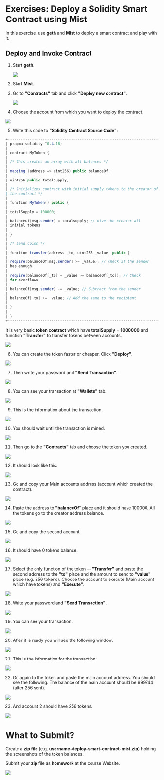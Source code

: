 # Exercises: Deploy a Solidity Smart Contract using Mist

In this exercise, use **geth** and **Mist** to deploy a smart contract
and play with it.

Deploy and Invoke Contract
--------------------------

1.  Start **geth**.

    ![](/assets/exercises-deploy-smart-contract-mist-01.png)

2.  Start **Mist**.

3.  Go to **"Contracts"** tab and click **"Deploy new contract"**.

    ![](/assets/exercises-deploy-smart-contract-mist-01.png)

4.  Choose the account from which you want to deploy the contract.

![](/assets/exercises-deploy-smart-contract-mist-01.png)

5.  Write this code to **"Solidity Contract Source Code"**:
```cs
+-----------------------------------------------------------------------+
| pragma solidity ^0.4.18;                                              |
|                                                                       |
| contract MyToken {                                                    |
|                                                                       |
| /* This creates an array with all balances */                         |
|                                                                       |
| mapping (address => uint256) public balanceOf;                        |
|                                                                       |
| uint256 public totalSupply;                                           |
|                                                                       |
| /* Initializes contract with initial supply tokens to the creator of  |
| the contract */                                                       |
|                                                                       |
| function MyToken() public {                                           |
|                                                                       |
| totalSupply = 100000;                                                 |
|                                                                       |
| balanceOf[msg.sender] = totalSupply; // Give the creator all          |
| initial tokens                                                        |
|                                                                       |
| }                                                                     |
|                                                                       |
| /* Send coins */                                                      |
|                                                                       |
| function transfer(address _to, uint256 _value) public {               |
|                                                                       |
| require(balanceOf[msg.sender] >= _value); // Check if the sender      |
| has enough                                                            |
|                                                                       |
| require(balanceOf[_to] + _value >= balanceOf[_to]); // Check          |
| for overflows                                                         |
|                                                                       |
| balanceOf[msg.sender] -= _value; // Subtract from the sender          |
|                                                                       |
| balanceOf[_to] += _value; // Add the same to the recipient            |
|                                                                       |
| }                                                                     |
|                                                                       |
| }                                                                     |
+-----------------------------------------------------------------------+
```
It is very basic **token contract** which have **totalSupply** =
**1000000** and function **"Transfer"** to transfer tokens between
accounts.

![](/assets/exercises-deploy-smart-contract-mist-01.png)

6.  You can create the token faster or cheaper. Click **"Deploy"**.

![](/assets/exercises-deploy-smart-contract-mist-01.png)

7.  Then write your password and **"Send Transaction"**.

![](/assets/exercises-deploy-smart-contract-mist-01.png)

8.  You can see your transaction at **"Wallets"** tab.

![](/assets/exercises-deploy-smart-contract-mist-01.png)

9.  This is the information about the transaction.

![](/assets/exercises-deploy-smart-contract-mist-01.png)

10. You should wait until the transaction is mined.

![](/assets/exercises-deploy-smart-contract-mist-01.png)

11. Then go to the **"Contracts"** tab and choose the token you created.

![](/assets/exercises-deploy-smart-contract-mist-01.png)

12. It should look like this.

![](/assets/exercises-deploy-smart-contract-mist-01.png)

13. Go and copy your Main accounts address (account which created the
    contract).

![](/assets/exercises-deploy-smart-contract-mist-01.png)

14. Paste the address to **"balanceOf**" place and it should
    have 100000. All the tokens go to the creator address balance.

![](/assets/exercises-deploy-smart-contract-mist-01.png)

15. Go and copy the second account.

![](/assets/exercises-deploy-smart-contract-mist-01.png)

16. It should have 0 tokens balance.

![](/assets/exercises-deploy-smart-contract-mist-01.png)

17. Select the only function of the token -- **"Transfer"** and paste
    the second address to the **"to"** place and the amount to send to
    **"value"** place (e.g. 256 tokens). Choose the account to execute
    (Main account which have tokens) and **"Execute"**.

![](/assets/exercises-deploy-smart-contract-mist-01.png)

18. Write your password and **"Send Transaction"**.

![](/assets/exercises-deploy-smart-contract-mist-01.png)

19. You can see your transaction.

![](/assets/exercises-deploy-smart-contract-mist-01.png)

20. After it is ready you will see the following window:

![](/assets/exercises-deploy-smart-contract-mist-01.png)

21. This is the information for the transaction:

![](/assets/exercises-deploy-smart-contract-mist-01.png)

22. Go again to the token and paste the main account address. You should
    see the following. The balance of the main account should be 999744
    (after 256 sent).

![](/assets/exercises-deploy-smart-contract-mist-01.png)

23. And account 2 should have 256 tokens.

![](/assets/exercises-deploy-smart-contract-mist-01.png)

What to Submit?
===============

Create a **zip file** (e.g. **username-deploy-smart-contract-mist.zip**)
holding the screenshots of the token balances.

Submit your **zip** file as **homework** at the course Website.

![](/assets/exercises-deploy-smart-contract-mist-01.png)
